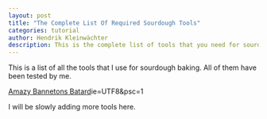 ```yaml
---
layout: post
title: "The Complete List Of Required Sourdough Tools"
categories: tutorial
author: Hendrik Kleinwächter
description: This is the complete list of tools that you need for sourdough baking.
---
```


This is a list of all the tools that I use for sourdough baking. All of them have been tested by me.

[Amazy Bannetons Batard](https://www.amazon.de/gp/product/B01IDELMWO/ref=ppx_yo_dt_b_search_asin_title?)ie=UTF8&psc=1

I will be slowly adding more tools here.
